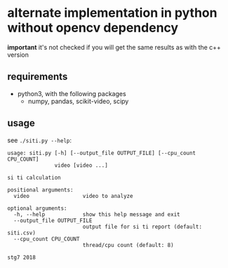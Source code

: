 # alternate implementation in python without opencv dependency

**important** it's not checked if you will get the same results as with the c++ version

## requirements
* python3, with the following packages
    * numpy, pandas, scikit-video, scipy

## usage
see `./siti.py --help`:
```
usage: siti.py [-h] [--output_file OUTPUT_FILE] [--cpu_count CPU_COUNT]
               video [video ...]

si ti calculation

positional arguments:
  video                 video to analyze

optional arguments:
  -h, --help            show this help message and exit
  --output_file OUTPUT_FILE
                        output file for si ti report (default: siti.csv)
  --cpu_count CPU_COUNT
                        thread/cpu count (default: 8)

stg7 2018
```
